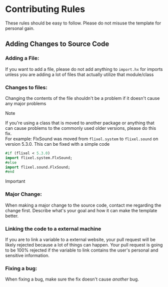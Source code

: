 # Contributing Rules
These rules should be easy to follow. Please do not misuse the template for personal gain. 

## Adding Changes to Source Code
### Adding a File:
If you want to add a file, please do not add anything to `import.hx` for imports unless you are adding a lot of files that actually utilize that module/class

### Changes to files:
Changing the contents of the file shouldn't be a problem if it doesn't cause any major problems<br>
> [!NOTE]
> If you're using a class that is moved to another package or anything that can cause problems to the commonly used older versions, please do this fix. <br>
> For example: FlxSound was moved from `flixel.system` to `flixel.sound` on version 5.3.0. This can be fixed with a simple code
> ```hx
> #if (flixel < 5.3.0)
> import flixel.system.FlxSound;
> #else
> import flixel.sound.FlxSound;
> #end
> ```

> [!IMPORTANT]
> ### Major Change:
> When making a major change to the source code, contact me regarding the change first. Describe what's your goal and how it can make the template better.
>
> ### Linking the code to a external machine
> If you are to link a variable to a external website, your pull request will be likely rejected because a lot of things can happen. Your pull request is going to be 100% rejected if the variable to link contains the user's personal and sensitive information. 

### Fixing a bug:
When fixing a bug, make sure the fix doesn't cause *another* bug.
